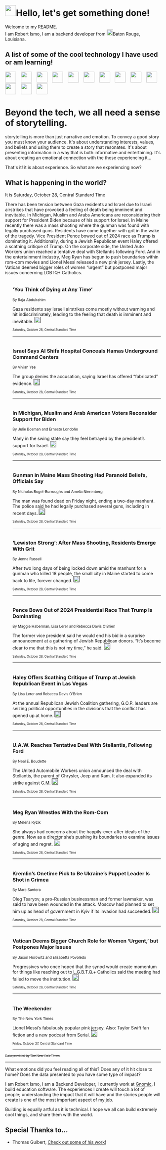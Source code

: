 <h1><img src="https://emojis.slackmojis.com/emojis/images/1643514375/3493/hot-coffee.gif?1643514375" width="35"/>Hello, let's get something done!</h1>

<p>Welcome to my README.<br/>
I am Robert Ismo, I am a backend developer from <img src="https://emojis.slackmojis.com/emojis/images/1638395689/50435/moulin_rouge.png?1638395689" width="20"/>Baton Rouge, Louisiana.</p>
<h2>A list of some of the cool technology I have used or am learning!</h2>
<p>
<img src="https://emojis.slackmojis.com/emojis/images/1643516091/21142/meow_bongotap.gif?1643516091" width="35" alt="">
<img src="https://img.shields.io/badge/Favorite%20Frontend%20Framework-SvelteKit-f83903" alt="">
<img src="https://img.shields.io/badge/Second%20Favorite-Vue-40b581" alt="">
<img src="https://img.shields.io/badge/Most%20Used%20Runtime-Nodejs-78b061" alt="">
<img src="https://emojis.slackmojis.com/emojis/images/1643517416/34482/fire.gif?1643517416" width="35" alt="">
<img src="https://img.shields.io/badge/Javascript%20But%20Better-Typescript-0078ca" alt="">
<img src="https://img.shields.io/badge/Favorite%20Language-Elixir-3e244d" alt="">
<img src="https://img.shields.io/badge/Containerize%20Everything-Docker-6ac9ef" alt="">
<img src="https://emojis.slackmojis.com/emojis/images/1643514596/5999/meow_party.gif?1643514596" width="35" alt="">
<img src="https://img.shields.io/badge/API%20Love%20Language-Graphql-de32a5" alt="">
<img src="https://img.shields.io/badge/Our%20Favorite%20Version%20Controller-Git-e94f33" alt="">
<img src="https://img.shields.io/badge/Favorite%20Database-Redis-d42d1d" alt="">
<img src="https://emojis.slackmojis.com/emojis/images/1643514559/5584/deployparrot.gif?1643514559" width="35" alt="">
<img src="https://img.shields.io/badge/Container%20Interstate-RabbitMQ-f66200" alt="">
<img src="https://img.shields.io/badge/Gotta%20Learn-Kubernetes-316adf" alt="">
<img src="https://img.shields.io/badge/Really%20Mature%20Now-WASM-654fef" alt="">
<img src="https://emojis.slackmojis.com/emojis/images/1666642497/61942/dance_vibe.gif?1666642497" width="35" alt="">
<img src="https://img.shields.io/badge/For%20My%20M1-ARM64-657d96" alt="">
<img src="https://img.shields.io/badge/Loving%20This%20So%20Much-TailwindCSS-17bcb5" alt="">
<img src="https://img.shields.io/badge/Cool%20Build%20Tool-Vite-f9cb24" alt="">
<img src="https://emojis.slackmojis.com/emojis/images/1669231376/62819/working-on-it.gif?1669231376" width="35" alt="">
<img src="https://img.shields.io/badge/Fun%20and%20Easy%20Database-MongoDB-5f8c49" alt="">
<img src="https://img.shields.io/badge/JS%20Life%20Support-NPM-c73737" alt="">
<img src="https://img.shields.io/badge/I%20Liked%20It-DynamoDB-0073b9" alt="">
<img src="https://emojis.slackmojis.com/emojis/images/1643514045/46/question.gif?1643514045" width="35" alt="">
<img src="https://img.shields.io/badge/cool-React-60d6f9" alt="">
<img src="https://img.shields.io/badge/Future%20Big%20Project-Lambda-f37e00" alt="">
<img src="https://img.shields.io/badge/NPM%20But%20Better-PNPM-f1aa07" alt="">
<img src="https://emojis.slackmojis.com/emojis/images/1643514943/9662/fbwow.gif?1643514943" width="35" alt="">
<img src="https://img.shields.io/badge/First%20Language-C-662079" alt="">
<img src="https://img.shields.io/badge/Where%20I%20Deploy%20Frontend-Vercel-000000" alt="">
<img src="https://img.shields.io/badge/Who%20Does%20not%20Want%20an%20App-Swift-f9492a" alt="">
<img src="https://emojis.slackmojis.com/emojis/images/1643514058/151/javascript.png?1643514058" width="35" alt="">
<img src="https://img.shields.io/badge/cool-Python-fbd542" alt="">
<img src="https://img.shields.io/badge/Favorite%20Something-Stripe-656cdc" alt="">
<img src="https://img.shields.io/badge/Of%20Course-HTML5-ed6327" alt="">
<img src="https://emojis.slackmojis.com/emojis/images/1660415405/60731/bomb.gif?1660415405" width="35" alt="">
<img src="https://img.shields.io/badge/hate-CSS-2964ec" alt="">
<img src="https://img.shields.io/badge/Learning-CircleCI-141215" alt="">
<img src="https://img.shields.io/badge/Learning-Rust-fbbb3b" alt="">
<img src="https://emojis.slackmojis.com/emojis/images/1660415397/60712/writing-hand.gif?1660415397" width="35" alt="">
<img src="https://img.shields.io/badge/Dev%20Browser%20of%20Choice-Firefox-cc4e26" alt="">
<img src="https://img.shields.io/badge/Recoverying%20From%20Windows-UNIX-1781e3" alt="">
<img src="https://img.shields.io/badge/LOVE-LogSeq-90c1c2" alt="">
<img src="https://emojis.slackmojis.com/emojis/images/1643514066/223/kirby.gif?1643514066" width="35" alt="">
<img src="https://img.shields.io/badge/Daily%20Driver-MacOS-e6e6e8" alt="">
<img src="https://img.shields.io/badge/Git%20Server-Github-000000" alt="">
<img src="https://img.shields.io/badge/enjoyable-EC2-f17428" alt="">
<img src="https://emojis.slackmojis.com/emojis/images/1643514239/2069/excited.gif?1643514239" width="35" alt="">
</p>
<h1>Beyond the tech, we all need a sense of storytelling.</h1>
<p>storytelling is more than just narrative and emotion. To convey a good story you must know your audience. It's about understanding interests, values, and beliefs and using them to create a story that resonates. It's about presenting information in a way that is both informative and entertaining. It's about creating an emotional connection with the those experiencing it...</p>
<p>That's it! it is about experience. So what are we experiencing now?</p>
<h2>What is happening in the world?</h2>
<p>It is Saturday, October 28, Central Standard Time</p>
<p>
There has been tension between Gaza residents and Israel due to Israeli airstrikes that have provoked a feeling of death being imminent and inevitable. In Michigan, Muslim and Arabs Americans are reconsidering their support for President Biden because of his support for Israel. In Maine recently there was a mass shooting where the gunman was found with legally purchased guns. Residents have come together with grit in the wake of the tragedy. Vice President Pence bowed out of 2024 race as Trump is dominating it. Additionally, during a Jewish Republican event Haley offered a scathing critique of Trump. On the corporate side, the United Auto Workers union reached a tentative deal with Stellantis following Ford. And in the entertainment industry, Meg Ryan has begun to push boundaries within rom-com movies and Lionel Messi released a new pink jersey. Lastly, the Vatican deemed bigger roles of women “urgent” but postponed major issues concerning LGBTQ+ Catholics.</p>
<ol>
<img src="https://img.shields.io/badge/-world-blue" alt="">
<h3>‘You Think of Dying at Any Time’</h3>
<sub>By Raja Abdulrahim</sub>
<p>Gaza residents say Israeli airstrikes come mostly without warning and hit indiscriminately, leading to the feeling that death is imminent and inevitable.  <a href=""><img src="https://developer.nytimes.com/files/poweredby_nytimes_30b.png?v=1583354208352" height="20"></a></p>
<sub><sub>Saturday, October 28, Central Standard Time</sub></sub>
<hr/>
<img src="https://img.shields.io/badge/-world-blue" alt="">
<h3>Israel Says Al Shifa Hospital Conceals Hamas Underground Command Centers</h3>
<sub>By Vivian Yee</sub>
<p>The group denies the accusation, saying Israel has offered “fabricated” evidence.  <a href=""><img src="https://developer.nytimes.com/files/poweredby_nytimes_30b.png?v=1583354208352" height="20"></a></p>
<sub><sub>Saturday, October 28, Central Standard Time</sub></sub>
<hr/>
<img src="https://img.shields.io/badge/-us-blue" alt="">
<h3>In Michigan, Muslim and Arab American Voters Reconsider Support for Biden</h3>
<sub>By Julie Bosman and Ernesto Londoño</sub>
<p>Many in the swing state say they feel betrayed by the president’s support for Israel.  <a href=""><img src="https://developer.nytimes.com/files/poweredby_nytimes_30b.png?v=1583354208352" height="20"></a></p>
<sub><sub>Saturday, October 28, Central Standard Time</sub></sub>
<hr/>
<img src="https://img.shields.io/badge/-us-blue" alt="">
<h3>Gunman in Maine Mass Shooting Had Paranoid Beliefs, Officials Say</h3>
<sub>By Nicholas Bogel-Burroughs and Amelia Nierenberg</sub>
<p>The man was found dead on Friday night, ending a two-day manhunt. The police said he had legally purchased several guns, including in recent days.  <a href=""><img src="https://developer.nytimes.com/files/poweredby_nytimes_30b.png?v=1583354208352" height="20"></a></p>
<sub><sub>Saturday, October 28, Central Standard Time</sub></sub>
<hr/>
<img src="https://img.shields.io/badge/-us-blue" alt="">
<h3>‘Lewiston Strong’: After Mass Shooting, Residents Emerge With Grit</h3>
<sub>By Jenna Russell</sub>
<p>After two long days of being locked down amid the manhunt for a gunman who killed 18 people, the small city in Maine started to come back to life, forever changed.  <a href=""><img src="https://developer.nytimes.com/files/poweredby_nytimes_30b.png?v=1583354208352" height="20"></a></p>
<sub><sub>Saturday, October 28, Central Standard Time</sub></sub>
<hr/>
<img src="https://img.shields.io/badge/-us-blue" alt="">
<h3>Pence Bows Out of 2024 Presidential Race That Trump Is Dominating</h3>
<sub>By Maggie Haberman, Lisa Lerer and Rebecca Davis O’Brien</sub>
<p>The former vice president said he would end his bid in a surprise announcement at a gathering of Jewish Republican donors. “It’s become clear to me that this is not my time,” he said.  <a href=""><img src="https://developer.nytimes.com/files/poweredby_nytimes_30b.png?v=1583354208352" height="20"></a></p>
<sub><sub>Saturday, October 28, Central Standard Time</sub></sub>
<hr/>
<img src="https://img.shields.io/badge/-us-blue" alt="">
<h3>Haley Offers Scathing Critique of Trump at Jewish Republican Event in Las Vegas</h3>
<sub>By Lisa Lerer and Rebecca Davis O’Brien</sub>
<p>At the annual Republican Jewish Coalition gathering, G.O.P. leaders are seizing political opportunities in the divisions that the conflict has opened up at home.  <a href=""><img src="https://developer.nytimes.com/files/poweredby_nytimes_30b.png?v=1583354208352" height="20"></a></p>
<sub><sub>Saturday, October 28, Central Standard Time</sub></sub>
<hr/>
<img src="https://img.shields.io/badge/-business-blue" alt="">
<h3>U.A.W. Reaches Tentative Deal With Stellantis, Following Ford</h3>
<sub>By Neal E. Boudette</sub>
<p>The United Automobile Workers union announced the deal with Stellantis, the parent of Chrysler, Jeep and Ram. It also expanded its strike against G.M.  <a href=""><img src="https://developer.nytimes.com/files/poweredby_nytimes_30b.png?v=1583354208352" height="20"></a></p>
<sub><sub>Saturday, October 28, Central Standard Time</sub></sub>
<hr/>
<img src="https://img.shields.io/badge/-movies-blue" alt="">
<h3>Meg Ryan Wrestles With the Rom-Com</h3>
<sub>By Melena Ryzik</sub>
<p>She always had concerns about the happily-ever-after ideals of the genre. Now as a director she’s pushing its boundaries to examine issues of aging and regret.  <a href=""><img src="https://developer.nytimes.com/files/poweredby_nytimes_30b.png?v=1583354208352" height="20"></a></p>
<sub><sub>Saturday, October 28, Central Standard Time</sub></sub>
<hr/>
<img src="https://img.shields.io/badge/-world-blue" alt="">
<h3>Kremlin’s Onetime Pick to Be Ukraine’s Puppet Leader Is Shot in Crimea</h3>
<sub>By Marc Santora</sub>
<p>Oleg Tsaryov, a pro-Russian businessman and former lawmaker, was said to have been wounded in the attack. Moscow had planned to set him up as head of government in Kyiv if its invasion had succeeded.  <a href=""><img src="https://developer.nytimes.com/files/poweredby_nytimes_30b.png?v=1583354208352" height="20"></a></p>
<sub><sub>Saturday, October 28, Central Standard Time</sub></sub>
<hr/>
<img src="https://img.shields.io/badge/-world-blue" alt="">
<h3>Vatican Deems Bigger Church Role for Women ‘Urgent,’ but Postpones Major Issues</h3>
<sub>By Jason Horowitz and Elisabetta Povoledo</sub>
<p>Progressives who once hoped that the synod would create momentum for things like reaching out to L.G.B.T.Q.+ Catholics said the meeting had failed to move the institution.  <a href=""><img src="https://developer.nytimes.com/files/poweredby_nytimes_30b.png?v=1583354208352" height="20"></a></p>
<sub><sub>Saturday, October 28, Central Standard Time</sub></sub>
<hr/>
<img src="https://img.shields.io/badge/-nyregion-blue" alt="">
<h3>The Weekender</h3>
<sub>By The New York Times</sub>
<p>Lionel Messi’s fabulously popular pink jersey. Also: Taylor Swift fan fiction and a new podcast from Serial.  <a href=""><img src="https://developer.nytimes.com/files/poweredby_nytimes_30b.png?v=1583354208352" height="20"></a></p>
<sub><sub>Friday, October 27, Central Standard Time</sub></sub>
<hr/>
</ol>
<a href="https://developer.nytimes.com"><sub><sub>Data provided by The New York Times</sub></sub></a>
<hr/>
<p>What emotions did you feel reading all of this? Does any of it hit close to home? Does the data presented to you have some type of impact?</p>
<p>I am Robert Ismo, I am a Backend Developer, I currently work at <a href="https://gnomic.education/">Gnomic</a>, I build education software. The experiences I create will touch a lot of people; understanding the impact that it will have and the stories people will create is one of the most important aspect of my job.</p>
<p>Building is equally artful as it is technical. I hope we all can build extremely cool things, and share them with the world.</p>
<h2>Special Thanks to...</h2>
<ul>
<li>Thomas Guibert, <a href="https://github.com/thmsgbrt/thmsgbrt">Check out some of his work!</a></li>
</ul>